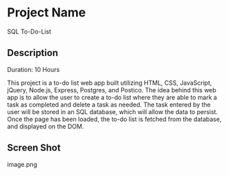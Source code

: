 # Project Name

SQL To-Do-List

## Description

Duration: 10 Hours

This project is a to-do list web app built utilizing HTML, CSS, JavaScript, jQuery, Node.js, Express, Postgres, and Postico. The idea behind this web app is to allow the user to create a to-do list where they are able to mark a task as completed and delete a task as needed. The task entered by the user will be stored in an SQL database, which will allow the data to persist. Once the page has been loaded, the to-do list is fetched from the database, and displayed on the DOM.

## Screen Shot
image.png

